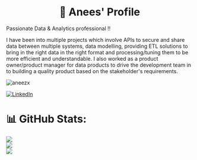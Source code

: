 <h1 align="center">👋 Anees' Profile</h1>

Passionate Data & Analytics professional !!

I have been into multiple projects which involve APIs to secure and share data between multiple systems, data modelling, providing ETL solutions to bring in the right data in the right format and processing/tuning them to be more efficient and understandable. I also worked as a product owner/product manager for data products to drive the development team in to building a quality product based on the stakeholder's requirements.

<p align="left"> <img src="https://komarev.com/ghpvc/?username=aneezx&label=Profile%20views&color=0e75b6&style=flat" alt="aneezx" /> </p>

[![LinkedIn](https://img.shields.io/badge/LinkedIn-%230077B5.svg?logo=linkedin&logoColor=white)](https://linkedin.com/in/aneesur-rahman)

# 📊 GitHub Stats:
![](https://github-readme-stats.vercel.app/api?username=aneezx&theme=dark&hide_border=false&include_all_commits=false&count_private=true)<br/>
![](https://github-readme-streak-stats.herokuapp.com/?user=preetsanjam&theme=dark&hide_border=false)<br/>
![](https://github-readme-stats.vercel.app/api/top-langs/?username=preetsanjam&theme=dark&hide_border=false&include_all_commits=false&count_private=true&layout=compact)